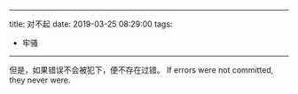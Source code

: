 ----
title: 对不起
date: 2019-03-25 08:29:00
tags:
  - 牢骚
----

但是，如果错误不会被犯下，便不存在过错。
If errors were not committed, they never were.